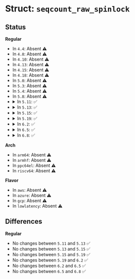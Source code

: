 # Struct: <code>seqcount_raw_spinlock</code>

## Status
<b>Regular</b>
<ul>
<li>
In <code>4.4</code>: Absent ⚠️
</li>
<li>
In <code>4.8</code>: Absent ⚠️
</li>
<li>
In <code>4.10</code>: Absent ⚠️
</li>
<li>
In <code>4.13</code>: Absent ⚠️
</li>
<li>
In <code>4.15</code>: Absent ⚠️
</li>
<li>
In <code>4.18</code>: Absent ⚠️
</li>
<li>
In <code>5.0</code>: Absent ⚠️
</li>
<li>
In <code>5.3</code>: Absent ⚠️
</li>
<li>
In <code>5.4</code>: Absent ⚠️
</li>
<li>
In <code>5.8</code>: Absent ⚠️
</li>
<li>
<details>
<summary>In <code>5.11</code>: ✅</summary>

```c
struct seqcount_raw_spinlock {
    seqcount_t seqcount;
};
```
</details>
</li>
<li>
<details>
<summary>In <code>5.13</code>: ✅</summary>

```c
struct seqcount_raw_spinlock {
    seqcount_t seqcount;
};
```
</details>
</li>
<li>
<details>
<summary>In <code>5.15</code>: ✅</summary>

```c
struct seqcount_raw_spinlock {
    seqcount_t seqcount;
};
```
</details>
</li>
<li>
<details>
<summary>In <code>5.19</code>: ✅</summary>

```c
struct seqcount_raw_spinlock {
    seqcount_t seqcount;
};
```
</details>
</li>
<li>
<details>
<summary>In <code>6.2</code>: ✅</summary>

```c
struct seqcount_raw_spinlock {
    seqcount_t seqcount;
};
```
</details>
</li>
<li>
<details>
<summary>In <code>6.5</code>: ✅</summary>

```c
struct seqcount_raw_spinlock {
    seqcount_t seqcount;
};
```
</details>
</li>
<li>
<details>
<summary>In <code>6.8</code>: ✅</summary>

```c
struct seqcount_raw_spinlock {
    seqcount_t seqcount;
};
```
</details>
</li>
</ul>
<b>Arch</b>
<ul>
<li>
In <code>arm64</code>: Absent ⚠️
</li>
<li>
In <code>armhf</code>: Absent ⚠️
</li>
<li>
In <code>ppc64el</code>: Absent ⚠️
</li>
<li>
In <code>riscv64</code>: Absent ⚠️
</li>
</ul>
<b>Flavor</b>
<ul>
<li>
In <code>aws</code>: Absent ⚠️
</li>
<li>
In <code>azure</code>: Absent ⚠️
</li>
<li>
In <code>gcp</code>: Absent ⚠️
</li>
<li>
In <code>lowlatency</code>: Absent ⚠️
</li>
</ul>

## Differences
<b>Regular</b>
<ul>
<li>
No changes between <code>5.11</code> and <code>5.13</code> ✅
</li>
<li>
No changes between <code>5.13</code> and <code>5.15</code> ✅
</li>
<li>
No changes between <code>5.15</code> and <code>5.19</code> ✅
</li>
<li>
No changes between <code>5.19</code> and <code>6.2</code> ✅
</li>
<li>
No changes between <code>6.2</code> and <code>6.5</code> ✅
</li>
<li>
No changes between <code>6.5</code> and <code>6.8</code> ✅
</li>
</ul>
